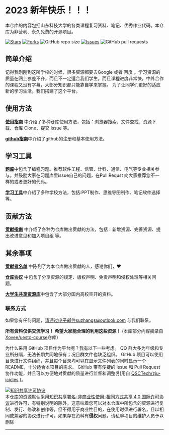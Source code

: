 # 2023 新年快乐！！！

本仓库的内容包括山东科技大学的各类课程复习资料、笔记、优秀作业代码。本仓库为非营利、永久免费的开源项目。

[![Stars](https://img.shields.io/github/stars/SuZhangs/SDUST-Study-Library.svg)](https://github.com/SuZhangs/SDUST-Study-Library/stargazers)
[![Forks](https://img.shields.io/github/forks/SuZhangs/SDUST-Study-Library.svg)](https://github.com/SuZhangs/SDUST-Study-Library/members)
![GitHub repo size](https://img.shields.io/github/repo-size/SuZhangs/SDUST-Study-Library.svg)
[![Issues](https://img.shields.io/github/issues/SuZhangs/SDUST-Study-Library.svg)]()
![GitHub pull requests](https://img.shields.io/github/issues-pr/SuZhangs/SDUST-Study-Library.svg)

## 简单介绍

记得我刚刚到这所学校的时候，很多资源都要去Google 或者 百度 。学习资源的质量在网上参差不齐，而且不一定适合我们学生。而且课程进度非常快，中外合作的课程又没有字幕，大部分知识都只能靠自学来掌握。 为了让同学们更好的适应新的学习生活。我们搭建了这个平台。

## 使用方法

[**使用指南**](https://github.com/SuZhangs/SDUST-Study-Library/blob/main/assest/%E4%BD%BF%E7%94%A8%E6%8C%87%E5%8D%97.md) 中介绍了多种仓库使用方法，包括：浏览器搜索、文件查找、资源下载、仓库 Clone、提交 Issue 等。

[**github指南**](https://github.com/SuZhangs/SDUST-Study-Library/blob/main/assest/github%E6%8C%87%E5%8D%97.md)中介绍了github的注册和基本使用方法。

## 学习工具

[**题库**](https://github.com/SDUSTS/SDUST-Study-Library/tree/main/%E9%A2%98%E5%BA%93)中包含了编程习题。推荐软件工程、信管、计科、通信、电气等专业相关参与。并鼓励大家在习题库里issue自己的问题，在Pull Requst 向大家推荐您不一样的或者更好的代码。

[**学习工具**](https://github.com/SuZhangs/SDUST-Study-Library/tree/main/tool)中介绍了多种学校方法，包括:PPT制作、思维导图制作、笔记软件选择 等。

## 贡献方法

[**贡献指南**](https://github.com/SuZhangs/SDUST-Study-Library/blob/main/assest/%E8%B4%A1%E7%8C%AE%E6%8C%87%E5%8D%97.md) 中介绍了各种为仓库做出贡献的方法，包括：新增资源、完善资源、提出改进意见和加入项目组 等。


## 其余事项

[**贡献者名单**](https://github.com/SuZhangs/SDUST-Study-Library/blob/main/assest/%E8%B4%A1%E7%8C%AE%E8%80%85%E5%90%8D%E5%8D%95.md) 中陈列了为本仓库做出贡献的人，感谢你们，:heart:

[**仓库协议**](https://github.com/SuZhangs/SDUST-Study-Library/blob/main/assest/%E4%BB%93%E5%BA%93%E5%8D%8F%E8%AE%AE.md) 中包含了分享资源的规定、版权声明、免责声明和侵权处理等相关问题。

[**大学生共享资源库**](https://github.com/Knowledge-Sharers/College-Student-Resource-Library)中包含了大部分国内高校空开的资料。


### 联系方式

如果您有任何问题，请通过电子邮件suzhangs@outlook.com 与我们联系。

**所有资料仅供交流学习！ 希望大家能合理的利用这些资源！**
(本库部分内容摘录自 [Xovee/uestc-course](https://github.com/Xovee/uestc-course)仓库）

为什么采用 GitHub 项目作为平台呢？我有以下一些考虑。
QQ 群大多为年级和专业所分隔，无法长期共同地保有；况且群文件也缺乏组织。
GitHub 项目可以使用目录进行文件组织，并且每个目录均可以在显示文件列表的同时显示一个 README，十分适合本项目的需求。
GitHub 带有便捷的 Issue 和 Pull Request 协作功能，并且可以方便地对贡献的质量进行监督和调整(引用自 [QSCTech/zju-icicles](https://github.com/QSCTech/zju-icicles) )。

<a rel="license" href="http://creativecommons.org/licenses/by-nc-sa/4.0/"><img alt="知识共享许可协议" style="border-width:0" src="https://i.creativecommons.org/l/by-nc-sa/4.0/88x31.png" /></a><br />本仓库的资源默认采用<a rel="license" href="http://creativecommons.org/licenses/by-nc-sa/4.0/deed.zh">知识共享署名-非商业性使用-相同方式共享 4.0 国际许可协议</a>进行许可，有特别说明的除外。这意味着您可以对本仓库中所包含的资源进行复制、发行、修改和创作等，但不得用于商业性目的，在使用时须进行署名，且以相同或兼容的协议进行许可。如果存在资料有**侵权**问题，请私聊项目的维护人员予以删除

---




